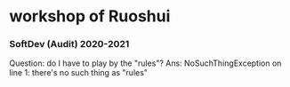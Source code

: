 # workshop of Ruoshui
### SoftDev (Audit) 2020-2021
Question: do I have to play by the "rules"?
Ans: NoSuchThingException on line 1: there's no such thing as "rules"